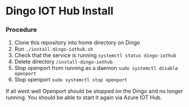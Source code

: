 # Dingo IOT Hub Install

### Procedure

1. Clone this repository into home directory on Dingo
2. Run `./install-dingo-iothub.sh`
3. Check that the service is running `systemctl status dingo-iothub`
4. Delete directory `/install-dingo-iothub`
5. Stop openport from running as a daemon `sudo systemctl disable openport`
6. Stop openport `sudo systemctl stop openport`

If all went well Openport should be stopped on the Dingo and no longer running. You should be able to start it again via Azure IOT Hub.
